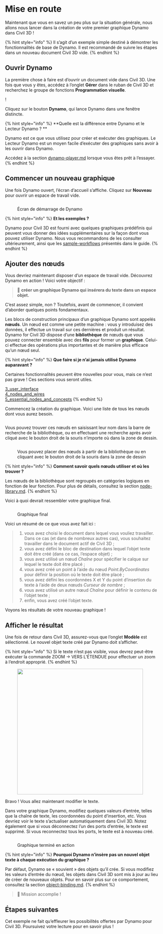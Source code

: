 # Mise en route

Maintenant que vous en savez un peu plus sur la situation générale, nous allons nous lancer dans la création de votre premier graphique Dynamo dans Civil 3D !

{% hint style="info" %} Il s’agit d’un exemple simple destiné à démontrer les fonctionnalités de base de Dynamo. Il est recommandé de suivre les étapes dans un nouveau document Civil 3D vide. {% endhint %}

## Ouvrir Dynamo

La première chose à faire est d’ouvrir un document vide dans Civil 3D. Une fois que vous y êtes, accédez à l’onglet **Gérer** dans le ruban de Civil 3D et recherchez le groupe de fonctions **Programmation visuelle**.

\![](<../.gitbook/assets/image (7).png>)

Cliquez sur le bouton **Dynamo**, qui lance Dynamo dans une fenêtre distincte.

{% hint style="info" %} **Quelle est la différence entre Dynamo et le Lecteur Dynamo ? **

Dynamo est ce que vous utilisez pour créer et exécuter des graphiques. Le Lecteur Dynamo est un moyen facile d’exécuter des graphiques sans avoir à les ouvrir dans Dynamo.

Accédez à la section [dynamo-player.md](dynamo-player.md "mention") lorsque vous êtes prêt à l’essayer. {% endhint %}

## Commencer un nouveau graphique

Une fois Dynamo ouvert, l’écran d’accueil s’affiche. Cliquez sur **Nouveau** pour ouvrir un espace de travail vide.

<figure><img src="../.gitbook/assets/c3d-start.png" alt=""><figcaption><p>Écran de démarrage de Dynamo</p></figcaption></figure>

{% hint style="info" %} **Et les exemples ?**

Dynamo pour Civil 3D est fourni avec quelques graphiques prédéfinis qui peuvent vous donner des idées supplémentaires sur la façon dont vous pouvez utiliser Dynamo. Nous vous recommandons de les consulter ultérieurement, ainsi que les [sample-workflows](sample-workflows/ "mention") présentés dans le guide. {% endhint %}

## Ajouter des nœuds

Vous devriez maintenant disposer d’un espace de travail vide. Découvrez Dynamo en action ! Voici votre objectif :

>  :dart: **créer un graphique Dynamo qui insérera du texte dans un espace objet.**

C’est assez simple, non ? Toutefois, avant de commencer, il convient d’aborder quelques points fondamentaux.

Les blocs de construction principaux d’un graphique Dynamo sont appelés **nœuds**. Un nœud est comme une petite machine : vous y introduisez des données, il effectue un travail sur ces dernières et produit un résultat. Dynamo for Civil 3D dispose d’une **bibliothèque** de nœuds que vous pouvez connecter ensemble avec des **fils** pour former un **graphique**. Celui-ci effectue des opérations plus importantes et de manière plus efficace qu’un nœud seul.

{% hint style="info" %} **Que faire si je n’ai jamais utilisé Dynamo auparavant ?**

Certaines fonctionnalités peuvent être nouvelles pour vous, mais ce n’est pas grave ! Ces sections vous seront utiles.

[3_user_interface](../3\_user\_interface/ "mention")\
 [4_nodes_and_wires](../4\_nodes\_and\_wires/ "mention")\
 [5_essential_nodes_and_concepts](../5\_essential\_nodes\_and\_concepts/ "mention") {% endhint %}

Commencez la création du graphique. Voici une liste de tous les nœuds dont vous aurez besoin.

<figure><img src="../.gitbook/assets/c3d-create-text-node-list.png" alt=""><figcaption></figcaption></figure>

Vous pouvez trouver ces nœuds en saisissant leur nom dans la barre de recherche de la bibliothèque, ou en effectuant une recherche après avoir cliqué avec le bouton droit de la souris n’importe où dans la zone de dessin.

<figure><img src="../.gitbook/assets/c3d-create-text-node-placement.gif" alt=""><figcaption><p>Vous pouvez placer des nœuds à partir de la bibliothèque ou en cliquant avec le bouton droit de la souris dans la zone de dessin</p></figcaption></figure>

{% hint style="info" %} **Comment savoir quels nœuds utiliser et où les trouver ?**

Les nœuds de la bibliothèque sont regroupés en catégories logiques en fonction de leur fonction. Pour plus de détails, consultez la section [node-library.md](node-library.md "mention"). {% endhint %}

Voici à quoi devrait ressembler votre graphique final.

<figure><img src="../.gitbook/assets/c3d-text-create-final (2).png" alt=""><figcaption><p>Graphique final</p></figcaption></figure>

Voici un résumé de ce que vous avez fait ici :

> 1. vous avez choisi le document dans lequel vous vouliez travailler. Dans ce cas (et dans de nombreux autres cas), vous souhaitez travailler dans le document actif de Civil 3D ;
> 2. vous avez défini le bloc de destination dans lequel l’objet texte doit être créé (dans ce cas, l’espace objet) ;
> 3. vous avez utilisé un nœud _Chaîne_ pour spécifier le calque sur lequel le texte doit être placé ;
> 4. vous avez créé un point à l’aide du nœud _Point.ByCoordinates_ pour définir la position où le texte doit être placé ;
> 5. vous avez défini les coordonnées X et Y du point d’insertion du texte à l’aide de deux nœuds _Curseur de nombre_ ;
> 6. vous avez utilisé un autre nœud _Chaîne_ pour définir le contenu de l’objet texte ;
> 7. enfin, vous avez créé l’objet texte.

Voyons les résultats de votre nouveau graphique !

## Afficher le résultat

Une fois de retour dans Civil 3D, assurez-vous que l’onglet **Modèle** est sélectionné. Le nouvel objet texte créé par Dynamo doit s’afficher.

{% hint style="info" %} Si le texte n’est pas visible, vous devrez peut-être exécuter la commande ZOOM -> VERS L’ÉTENDUE pour effectuer un zoom à l’endroit approprié. {% endhint %}

<figure><img src="../.gitbook/assets/c3d-create-text-result.png" alt="" width="413"><figcaption></figcaption></figure>

Bravo ! Vous allez maintenant modifier le texte.

Dans votre graphique Dynamo, modifiez quelques valeurs d’entrée, telles que la chaîne de texte, les coordonnées du point d’insertion, etc. Vous devriez voir le texte s’actualiser automatiquement dans Civil 3D. Notez également que si vous déconnectez l’un des ports d’entrée, le texte est supprimé. Si vous reconnectez tous les ports, le texte est à nouveau créé. 

<div data-full-width="false">

<figure><img src="../.gitbook/assets/c3d-create-text.gif" alt=""><figcaption><p>Graphique terminé en action</p></figcaption></figure>

</div>

{% hint style="info" %} **Pourquoi Dynamo n’insère pas un nouvel objet texte à chaque exécution du graphique ?**

Par défaut, Dynamo se « souvient » des objets qu’il crée. Si vous modifiez les valeurs d’entrée du nœud, les objets dans Civil 3D sont mis à jour au lieu de créer de nouveaux objets. Pour en savoir plus sur ce comportement, consultez la section [object-binding.md](advanced-topics/object-binding.md "mention"). {% endhint %}

> :tada: Mission accomplie !

## Étapes suivantes

Cet exemple ne fait qu’effleurer les possibilités offertes par Dynamo pour Civil 3D. Poursuivez votre lecture pour en savoir plus !
